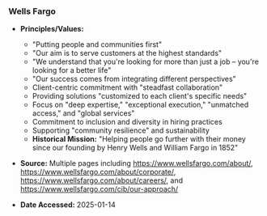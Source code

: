 ### Wells Fargo

- **Principles/Values:**
  - "Putting people and communities first"
  - "Our aim is to serve customers at the highest standards"
  - "We understand that you're looking for more than just a job – you're looking for a better life"
  - "Our success comes from integrating different perspectives"
  - Client-centric commitment with "steadfast collaboration"
  - Providing solutions "customized to each client's specific needs"
  - Focus on "deep expertise," "exceptional execution," "unmatched access," and "global services"
  - Commitment to inclusion and diversity in hiring practices
  - Supporting "community resilience" and sustainability
  - **Historical Mission:** "Helping people go further with their money since our founding by Henry Wells and William Fargo in 1852"

- **Source:** Multiple pages including https://www.wellsfargo.com/about/, https://www.wellsfargo.com/about/corporate/, https://www.wellsfargo.com/about/careers/, and https://www.wellsfargo.com/cib/our-approach/
- **Date Accessed:** 2025-01-14